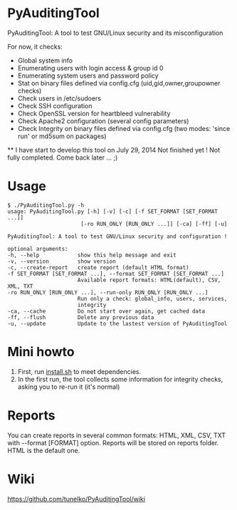 PyAuditingTool
==============
PyAuditingTool: A tool to test GNU/Linux security and its misconfiguration

For now, it checks: 

- Global system info
- Enumerating users with login access & group id 0
- Enumerating system users and password policy 
- Stat on binary files defined via config.cfg (uid,gid,owner,groupowner checks)
- Check users in /etc/sudoers
- Check SSH configuration 
- Check OpenSSL version for heartbleed vulnerability
- Check Apache2 configuration (several config parameters)
- Check Integrity on binary files defined via config.cfg (two modes: 'since run' or md5sum on packages)


** I have start to develop this tool on July 29, 2014
Not finished yet ! Not fully completed.
Come back later ... ;)


Usage
==============

    $ ./PyAuditingTool.py -h 
    usage: PyAuditingTool.py [-h] [-v] [-c] [-f SET_FORMAT [SET_FORMAT ...]]
                           [-ro RUN_ONLY [RUN_ONLY ...]] [-ca] [-ff] [-u]
    
    PyAuditingTool: A tool to test GNU/Linux security and configuration !
    
    optional arguments:
    -h, --help            show this help message and exit
    -v, --version         show version
    -c, --create-report   create report (default HTML format)
    -f SET_FORMAT [SET_FORMAT ...], --format SET_FORMAT [SET_FORMAT ...]
                          Available report formats: HTML(default), CSV, XML, TXT
    -ro RUN_ONLY [RUN_ONLY ...], --run-only RUN_ONLY [RUN_ONLY ...]
                          Run only a check: global_info, users, services,
                          integrity
    -ca, --cache          Do not start over again, get cached data
    -ff, --flush          Delete any previous data
    -u, --update          Update to the lastest version of PyAuditingTool

Mini howto
==============

1. First, run [install.sh](https://github.com/tunelko/PyAuditingTool/blob/master/install.sh) to meet dependencies. 
2. In the first run, the tool collects some information for integrity checks, asking you to re-run it (it's normal)

Reports
==============
You can create reports in several common formats: HTML, XML, CSV, TXT with --format [FORMAT] option. Reports will be stored on reports folder. HTML is the default one. 


Wiki
==============

https://github.com/tunelko/PyAuditingTool/wiki


